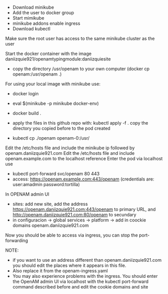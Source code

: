- Download minikube
- Add the user to docker group
- Start mimikube
- minikube addons enable ingress
- Download kubectl
  
Make sure the root user has access to the same minikube cluster as the user

Start the docker container with the image daniizquie921/openamtypingmodule:daniizquiesite
- copy the directory /usr/openam to your own computer (docker cp openam:/usr/openam .)


For using your local image with minikube use:
- docker login
- eval $(minikube -p minikube docker-env)
- docker build .

- apply the files in this github repo with: kubectl apply -f .
copy the directory you copied before to the pod created

- kubectl cp ./openam openam-0:/usr/


Edit the /etc/hosts file and include the minikube ip followed by openam.daniizquie921.com
Edit the /etc/hosts file and include openam.example.com to the localhost reference
Enter the pod via localhost use
- kubectl port-forward svc/openam 80 443
- access: https://openam.example.com:443/openam (credentials are: user:amadmin password:tortilla)
  
In OPENAM admin UI
  - sites: add new site, add the address https://openam.daniizquie921.com:443/openam to primary URL, and http://openam.daniizquie921.com:80/openam to secundary
  - in configuracion -> global services -> platform -> add in coockie domains openam.daniizquie921.com

Now you should be able to access via ingress, you can stop the port-forwarding

NOTE:
- if you want to use an address different than openam.daniizquie921.com you should edit the places where it appears in this file. 
- Also replace it from the openam-ingress.yaml
- You may also experience problems with the ingress. You should enter the OpenAM admin UI via localhost with the kubectl port-forward command
described before and edit the cookie domains and site 
